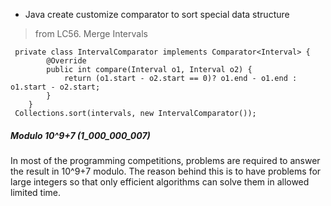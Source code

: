 
* Java create customize comparator to sort special data structure 
 > from LC56. Merge Intervals
```
 private class IntervalComparator implements Comparator<Interval> {
        @Override
        public int compare(Interval o1, Interval o2) {
            return (o1.start - o2.start == 0)? o1.end - o1.end : o1.start - o2.start;
        }
    }
 Collections.sort(intervals, new IntervalComparator());   
```

##### Modulo 10^9+7 (1_000_000_007)
In most of the programming competitions, problems are required to answer the result in 10^9+7 modulo. The reason behind this is to have problems for large integers so that only efficient algorithms can solve them in allowed limited time.
